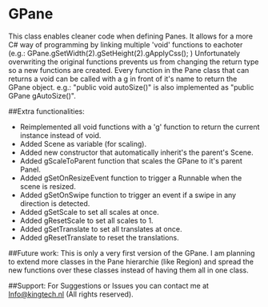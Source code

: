# GPane
This class enables cleaner code when defining Panes. It allows for a more C# way of programming by linking multiple 'void' functions to eachoter (e.g.: GPane.gSetWidth(2).gSetHeight(2).gApplyCss(); )
Unfortunately overwriting the original functions prevents us from changing the return type so a new functions are created.
Every function in the Pane class that can returns a void can be called with a g in front of it's name to return the GPane object. e.g.:  "public void autoSize()"  is also implemented as  "public GPane gAutoSize()".

##Extra functionalities:
- Reimplemented all void functions with a 'g' function to return the current instance instead of void.
- Added Scene as variable (for scaling).
- Added new constructor that automatically inherit's the parent's Scene.
- Added gScaleToParent function that scales the GPane to it's parent Panel.
- Added gSetOnResizeEvent function to trigger a Runnable when the scene is resized.
- Added gSetOnSwipe function to trigger an event if a swipe in any direction is detected.
- Added gSetScale to set all scales at once.
- Added gResetScale to set all scales to 1.
- Added gSetTranslate to set all translates at once.
- Added gResetTranslate to reset the translations.


##Future work:
This is only a very first version of the GPane. I am planning to extend more classes in the Pane hierarchie (like Region) and spread the new functions over these classes instead of having them all in one class.

##Support:
For Suggestions or Issues you can contact me at Info@kingtech.nl
  (All rights reserved).
